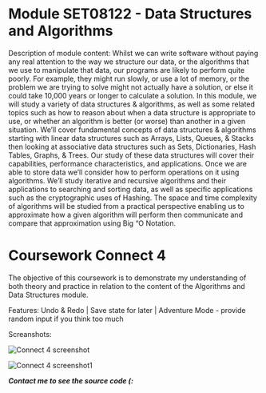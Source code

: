 # Module SET08122 - Data Structures and Algorithms

Description of module content:
Whilst we can write software without paying any real attention to the way we structure our data, or the algorithms that we use to manipulate that data, our programs are likely to perform quite poorly. For example, they might run slowly, or use a lot of memory, or the problem we are trying to solve might not actually have a solution, or else it could take 10,000 years or longer to calculate a solution. In this module, we will study a variety of data structures & algorithms, as well as some related topics such as how to reason about when a data structure is appropriate to use, or whether an algorithm is better (or worse) than another in a given situation.
We’ll cover fundamental concepts of data structures & algorithms starting with linear data structures such as Arrays, Lists, Queues, & Stacks then looking at associative data structures such as Sets, Dictionaries, Hash Tables, Graphs, & Trees. Our study of these data structures will cover their capabilities, performance characteristics, and applications. Once we are able to store data we’ll consider how to perform operations on it using algorithms. We’ll study iterative and recursive algorithms and their applications to searching and sorting data, as well as specific applications such as the cryptographic uses of Hashing. The space and time complexity of algorithms will be studied from a practical perspective enabling us to approximate how a given algorithm will perform then communicate and compare that approximation using Big “O Notation.

# Coursework Connect 4
The objective of this coursework is to demonstrate my understanding of both theory and practice in relation to the content of the Algorithms and Data Structures module.

Features: Undo & Redo | Save state for later | Adventure Mode - provide random input if you think too much

Screanshots:

![Connect 4 screenshot](https://user-images.githubusercontent.com/57451986/129426755-113aa32e-498f-4532-9a31-6bdfa14aa9a3.png)

![Connect 4 screenshot1](https://user-images.githubusercontent.com/57451986/129426756-bfb13d6a-ad0d-48ed-a47c-51323e3b188d.png)

***Contact me to see the source code (:***
